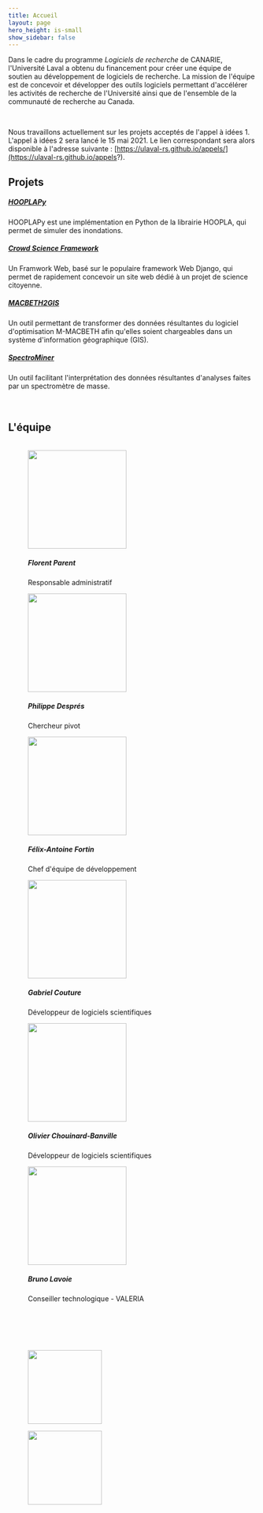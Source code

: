 ```yaml
---
title: Accueil
layout: page
hero_height: is-small
show_sidebar: false
---
```


Dans le cadre du programme _Logiciels de recherche_ de CANARIE, l'Université Laval
a obtenu du financement pour créer une équipe de soutien au développement de
logiciels de recherche. La mission de l'équipe est de concevoir et développer
des outils logiciels permettant d'accélérer les activités de recherche de l'Université
ainsi que de l'ensemble de la communauté de recherche au Canada.

<br>

Nous travaillons actuellement sur les projets acceptés de l'appel à idées 1.
L'appel à idées 2 sera lancé le 15 mai 2021. 
Le lien correspondant sera alors disponible à l'adresse suivante : [https://ulaval-rs.github.io/appels/](https://ulaval-rs.github.io/appels?).

## Projets

<div class="ulaval-cards">
  <div class="card">
    <div class="card-content">
        <a href="https://github.com/ulaval-rs/"><h5>HOOPLAPy</h5></a>
        HOOPLAPy est une implémentation en Python de la librairie HOOPLA, qui permet de simuler des inondations.
    </div>
  </div>
  <div class="card">
    <div class="card-content">
      <a href="https://github.com/ulaval-rs/"><h5>Crowd Science Framework</h5></a>
      Un Framwork Web, basé sur le populaire framework Web Django, qui permet de rapidement concevoir un site web dédié à un projet de science citoyenne.
    </div>
  </div>
  <div class="card">
    <div class="card-content">
      <a href="https://github.com/ulaval-rs/"><h5>MACBETH2GIS</h5></a>
      Un outil permettant de transformer des données résultantes du logiciel d'optimisation M-MACBETH afin qu'elles soient chargeables dans un système d'information géographique (GIS).
    </div>
  </div>
  <div class="card">
    <div class="card-content">
      <a href="https://github.com/ulaval-rs/"><h5>SpectroMiner</h5></a>
      Un outil facilitant l'interprétation des données résultantes d'analyses faites par un spectromètre de masse.
    </div>
  </div>
</div>

<br>
<br>

## L'équipe

<div class="ulaval-cards">
    <figure>
        <br>
        <img src="{{ BASE_PATH }}/assets/images/florent-parent.png" style="height: 200px">
        <h5>Florent Parent</h5>
        <p>Responsable administratif</p>
    </figure>
    <figure>
        <img src="{{ BASE_PATH }}/assets/images/philippe-despres.png" style="height: 200px">  
        <h5>Philippe Després</h5>
        <p>Chercheur pivot</p>
    </figure>
    <figure>
        <img src="{{ BASE_PATH }}/assets/images/felix-antoine-fortin.png" style="height: 200px">  
        <h5>Félix-Antoine Fortin</h5>
        <p>Chef d'équipe de développement</p>
    </figure>
    <figure>
        <img src="{{ BASE_PATH }}/assets/images/gabriel-couture.png" style="height: 200px">  
        <h5>Gabriel Couture</h5>
        <p>Développeur de logiciels scientifiques</p>
    </figure>
    <figure>
        <img src="{{ BASE_PATH }}/assets/images/olivier-chouinard-banville.jpg" style="height: 200px">  
        <h5>Olivier Chouinard-Banville</h5>
        <p>Développeur de logiciels scientifiques</p>
    </figure>
    <figure>
        <img src="{{ BASE_PATH }}/assets/images/bruno-lavoie.png" style="height: 200px">  
        <h5>Bruno Lavoie</h5>
        <p>Conseiller technologique - VALERIA</p>
    </figure>
</div>

<br>
<br>
<br>

<div class="ulaval-cards">
    <figure>
        <br>
        <img src="{{ BASE_PATH }}/assets/images/logo-ulaval.png" style="height: 150px">
    </figure>
    <figure>
        <img src="{{ BASE_PATH }}/assets/images/logo-canarie.png" style="height: 150px">  
    </figure>
</div>
